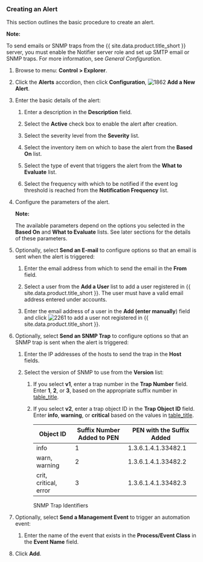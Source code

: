 ### Creating an Alert

This section outlines the basic procedure to create an alert.

**Note:**

To send emails or SNMP traps from the {{ site.data.product.title_short }} server, you must
enable the Notifier server role and set up SMTP email or SNMP traps. For
more information, see *General Configuration*.

1. Browse to menu: **Control > Explorer**.

2. Click the **Alerts** accordion, then click **Configuration**, ![1862](../images/1862.png) **Add a New Alert**.

3. Enter the basic details of the alert:

    1. Enter a description in the **Description** field.

    2. Select the **Active** check box to enable the alert after creation.

    3. Select the severity level from the **Severity** list.

    4. Select the inventory item on which to base the alert from the **Based On** list.

    5. Select the type of event that triggers the alert from the **What to Evaluate** list.

    6. Select the frequency with which to be notified if the event log threshold is reached from the **Notification Frequency** list.

4. Configure the parameters of the alert.

    **Note:**

    The available parameters depend on the options you selected in the **Based On** and **What to Evaluate** lists. See later sections for the details of these parameters.

5. Optionally, select **Send an E-mail** to configure options so that an email is sent when the alert is triggered:

    1. Enter the email address from which to send the email in the **From** field.

    2. Select a user from the **Add a User** list to add a user registered in {{ site.data.product.title_short }}. The user must have a valid email address entered under accounts.

    3. Enter the email address of a user in the **Add (enter manually**) field and click ![2261](../images/2261.png) to add a user not registered in {{ site.data.product.title_short }}.

6. Optionally, select **Send an SNMP Trap** to configure options so that an SNMP trap is sent when the alert is triggered:

    1. Enter the IP addresses of the hosts to send the trap in the **Host** fields.

    2. Select the version of SNMP to use from the **Version** list:

        1. If you select **v1**, enter a trap number in the **Trap Number** field. Enter **1**, **2**, or **3**, based on the appropriate suffix number in [table\_title](#snmp-trap-identifiers).

        2. If you select **v2**, enter a trap object ID in the **Trap Object ID** field. Enter **info**, **warning**, or **critical** based on the values in [table\_title](#snmp-trap-identifiers).

            | Object ID             | Suffix Number Added to PEN | PEN with the Suffix Added |
            | --------------------- | -------------------------- | ------------------------- |
            | info                  | 1                          | 1.3.6.1.4.1.33482.1       |
            | warn, warning         | 2                          | 1.3.6.1.4.1.33482.2       |
            | crit, critical, error | 3                          | 1.3.6.1.4.1.33482.3       |

            SNMP Trap Identifiers

7. Optionally, select **Send a Management Event** to trigger an automation event:

    1. Enter the name of the event that exists in the **Process/Event Class** in the **Event Name** field.

8. Click **Add**.
